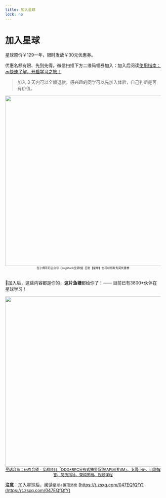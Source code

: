```yaml
---
title: 加入星球
lock: no
---
```


# 加入星球

星球原价￥129一年，限时发放￥30元优惠券。

优惠名额有限、先到先得，微信扫描下方二维码领券加入：加入后阅读[使用指南：🔜快速了解，开启学习之旅！](https://bugstack.cn/md/zsxq/material/guide.html)

>加入 3 天内可以全额退款，感兴趣的同学可以先加入体验，自己判断是否有价值。

<div align="center">
    <img src="https://bugstack.cn/assets/images/zsxq/join.png" width="550px">
    <br/>
    <div style="font-size: 9px;">在小傅哥的公众号【bugstack虫洞栈】回复【星球】也可以领取专属优惠券</div>
    <br/>
</div>

🌹加入后，这些内容都是你的，**这片鱼塘**都给你了！—— 目前已有3800+伙伴在星球学习！

<div align="center">
    <img src="https://bugstack.cn/assets/images/zsxq/zsxq-booklet.png" width="550px">
    <div style="font-size: 12px;"><a href="https://t.zsxq.com/Ja27ujq">星球介绍：码农会锁 - 实战项目「DDD+RPC分布式抽奖系统\API网关\IM」、专属小册、问题解答、简历指导、架构图稿、视频课程</a></div>
</div>

**注意**：加入星球后，阅读`星球🔝置顶消息` [https://t.zsxq.com/047EQfQfY](https://t.zsxq.com/047EQfQfY)
